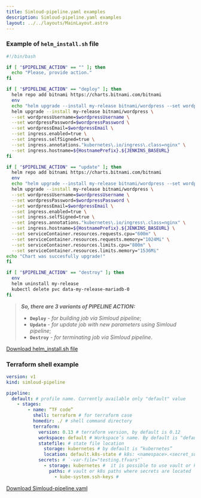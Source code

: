 ```yaml
---
title: Simloud-pipeline.yaml examples
description: Simloud-pipeline.yaml examples
layout: ../../layouts/MainLayout.astro
---
```


### Example of `helm_install.sh` file

```sh                                                                   helm_install.sh
#!/bin/bash

if [ "$PIPELINE_ACTION" == "" ]; then
  echo "Please, provide action."
fi

if [ "$PIPELINE_ACTION" == "deploy" ]; then
  helm repo add bitnami https://charts.bitnami.com/bitnami
  env
  echo "helm upgrade --install my-release bitnami/wordpress --set wordpressUsername=$wordpressUsername --set wordpressPassword=$wordpressPassword --set wordpressEmail=$wordpressEmail --set ingress.enabled=true --set ingress.annotations.\"kubernetes\.io/ingress\.class=nginx\" --set ingress.hostname=${HostnamePrefix}.${JENKINS_BASEURL}"
  helm upgrade --install my-release bitnami/wordpress \
  --set wordpressUsername=$wordpressUsername \
  --set wordpressPassword=$wordpressPassword \
  --set wordpressEmail=$wordpressEmail \
  --set ingress.enabled=true \
  --set ingress.selfSigned=true \
  --set ingress.annotations."kubernetes\.io/ingress\.class=nginx" \
  --set ingress.hostname=${HostnamePrefix}.${JENKINS_BASEURL}
fi

if [ "$PIPELINE_ACTION" == "update" ]; then
  helm repo add bitnami https://charts.bitnami.com/bitnami
  env
  echo "helm upgrade --install my-release bitnami/wordpress --set wordpressUsername=$wordpressUsername --set wordpressPassword=$wordpressPassword --set wordpressEmail=$wordpressEmail --set serviceContainer.resources.requests.cpu=\"400m\" --set serviceContainer.resources.requests.memory=\"1024Mi\" --set serviceContainer.resources.limits.cpu=\"600m\" --set serviceContainer.resources.limits.memory=\"1536Mi\""
  helm upgrade --install my-release bitnami/wordpress \
  --set wordpressUsername=$wordpressUsername \
  --set wordpressPassword=$wordpressPassword \
  --set wordpressEmail=$wordpressEmail \
  --set ingress.enabled=true \
  --set ingress.selfSigned=true \
  --set ingress.annotations."kubernetes\.io/ingress\.class=nginx" \
  --set ingress.hostname=${HostnamePrefix}.${JENKINS_BASEURL} \
  --set serviceContainer.resources.requests.cpu="600m" \
  --set serviceContainer.resources.requests.memory="1024Mi" \
  --set serviceContainer.resources.limits.cpu="800m" \
  --set serviceContainer.resources.limits.memory="1536Mi"
echo "Chart was succesfully upgrade!"
fi

if [ "$PIPELINE_ACTION" == "destroy" ]; then
  env
  helm uninstall my-release
  kubectl delete pvc data-my-release-mariadb-0
fi

```
> **_So, there are 3 variants of PIPELINE ACTION:_**
> - **`Deploy`** - _for building job via Simloud pipeline_;
> - **`Update`** - _for update job with new parameters using Simloud pipeline_;
> - **`Destroy`** - _for terminating job via Simloud pipeline_.


[Download helm_install.sh file](/files/helm_install.sh)


### **Terraform shell example**

```yaml
version: v1
kind: simloud-pipeline

pipeline:
  default: # profile name. Currently available only "default" value
    - stages:
        - name: “TF code”
          shell: terraform # for terraform case
          homedir: ./ # shell command directory
          terraform:
            version: 0.13 # terraform version, by default is 0.12
            workspace: default # Workspace’s name. By default is "default"
            statefile: # state file location
              storage: kubernetes # by default is “kubernetes” 
              location: default.k8s-state # k8s: <namespace>.<secret_suffix>
            secrets: # `-var-file="testing.tfvars"`
              - storage: kubernetes #  it is possible to use vault or k8s for store secrets
                paths: # vault or k8s paths where secrets are located
                  - kube-system.ssh-keys #
```
[Download Simloud-pipeline.yaml](/files/simloud-pipeline.yaml)